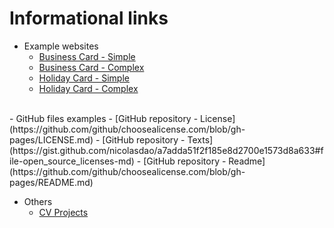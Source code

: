 # Informational links

- Example websites
  -  [Business Card - Simple](https://www.freelogoservices.com/business-cards/step2)
  -  [Business Card - Complex](https://www.canva.com/design/play?category=tACZCsHw0pA&referrer=business-cards-landing-page&utm_source=onboarding)  
  -  [Holiday Card - Simple](https://www.befunky.com/create/card-maker/)
  -  [Holiday Card - Complex](https://plus.smilebox.com)
<br />
- GitHub files examples  
  -  [GitHub repository - License](https://github.com/github/choosealicense.com/blob/gh-pages/LICENSE.md)
  -  [GitHub repository - Texts](https://gist.github.com/nicolasdao/a7adda51f2f185e8d2700e1573d8a633#file-open_source_licenses-md)
  -  [GitHub repository - Readme](https://github.com/github/choosealicense.com/blob/gh-pages/README.md)

- Others
  -  [CV Projects](https://profs.info.uaic.ro/~vcosmin/proiectetw)
